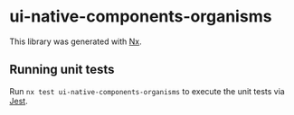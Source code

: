 # ui-native-components-organisms

This library was generated with [Nx](https://nx.dev).

## Running unit tests

Run `nx test ui-native-components-organisms` to execute the unit tests via [Jest](https://jestjs.io).
